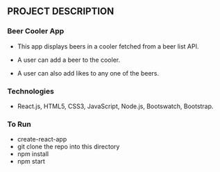 ## PROJECT DESCRIPTION

### Beer Cooler App
* This app displays beers in a cooler fetched from a beer list API. 

* A user can add a beer to the cooler.

* A user can also add likes to any one of the beers.

### Technologies
* React.js, HTML5, CSS3, JavaScript, Node.js, Bootswatch, Bootstrap.



### To Run 

* create-react-app <directory-name>
* git clone the repo into this directory
* npm install
* npm start